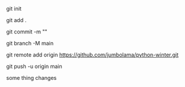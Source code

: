 <!-- to init git in the project -->
git init 

<!-- to add files in the git -->
git add .


<!-- to commit code -->
git commit -m "<message>"

<!-- to change defult branch to main -->
git branch -M main

<!-- connect local git with github repo -->
git remote add origin https://github.com/jumbolama/python-winter.git

<!-- to SYNC OR UPLODE BRANCH TO GITHU -->
git push -u origin main

some thing changes